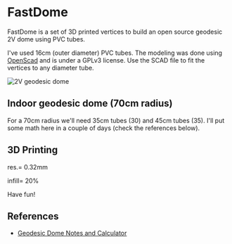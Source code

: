 # FastDome

FastDome is a set of 3D printed vertices to build an open source geodesic 2V dome using PVC tubes.

I've used 16cm (outer diameter) PVC tubes. The modeling was done using [OpenScad](http://www.openscad.org/) and is under a GPLv3 license. Use the SCAD file to fit the vertices to any diameter tube.

![2V geodesic dome](https://github.com/tchartersazevedo/FastDome/blob/master/pics/IMG_20171117_121519.jpg)

## Indoor geodesic dome (70cm radius)

For a 70cm radius we'll need 35cm tubes (30) and 45cm tubes (35). I'll put some math here in a couple of days (check the references below).

## 3D Printing

res.= 0.32mm

infill= 20%

Have fun!

## References
* [Geodesic Dome Notes and Calculator](https://simplydifferently.org/Geodesic_Dome_Notes?page=3#1V/L1%202/3%20Icosahedron%20Dome)

